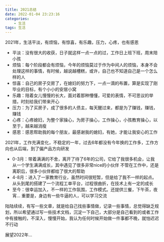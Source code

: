 ```yaml
---
title: 2021总结
date: 2022-01-04 23:23:16
categories:
    - 生活
tags: 生活
---
```


2021年，生活平淡，有烦恼，有惊喜，有乐趣，压力，心疼，也有感恩

- 平淡：没有很大的收获，日子就这样一点一点的过，工作日上班下班，周末陪小孩
- 烦恼：每个阶段都会有烦恼，今年的烦恼莫过于作为中间人的烦恼，本身不会处理这样的事情，有时候，越说越槽糕，或许，自己也不知道自己是一个怎么样的人
- 惊喜：自己的房子交房了，在媳妇的努力下，一点一滴的布置，算是实现了刚毕业的目标，有个小小的安居小窝
- 乐趣：陪着女儿慢慢的长大，面对着那种懵懂，可爱的表情，不可思议的举措，时刻给我们带来开心
- 压力：为了买房子，成了很多的人债主，每天醒过来，都是为了赚钱，赚钱，赚钱
- 心疼：心疼媳妇，为整个家操心，为房子操心，工作操心，小孩教育操心，以至于，越来越消瘦
- 感恩：感恩帮助我的每个朋友，最感谢我的媳妇，有她，才能让我安心的工作

2021年，工作充满变化，不稳定的一年，过去6年都没有今年换的工作多，工作方向也从后端，到了偏产品方向研发

- 0-3月：带着满满的不舍，离开了待了6年的公司，它给了我很多机会，让我从一个学生满满成长，其中遇见了很多非常nice的小伙伴 不管在工作中，还是离职后，很多小伙伴都给了很大的帮助
- 4-8月：进入了一家教育行业，虽然时间很短暂，但是给了我不一样的起点。从头到尾的搭建了一个流程工单平台，过程很曲折，在技术上有一定的成长
- 至今：很幸运加入，不一样的工作氛围，工作模式。还提供三餐，下午茶，夜宵... 重要是，身边有一些牛逼的人，可以学习交流

陆陆续续，有写一些文章，就是给自己找些事情做，记录一些事情，总觉得缺乏规划，所以希望通过写一些技术文档，沉淀一下自己，大部分是自己看到的或者工作中有接触的，不深入，慢慢开始，我认为任何时候开始做一件事都不晚，就怕迟迟不行动

展望2022年...
